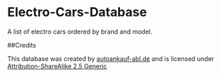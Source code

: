 # Electro-Cars-Database
A list of electro cars ordered by brand and model.

##Credits

This database was created by [autoankauf-abl.de](https://www.autoankauf-abl.de/) and is licensed under [Attribution-ShareAlike 2.5 Generic](https://creativecommons.org/licenses/by-sa/2.5/)
